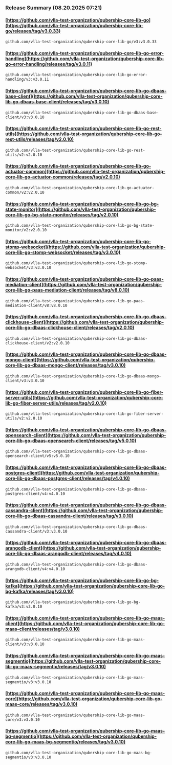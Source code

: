 ### Release Summary (08.20.2025 07:21)
#### [https://github.com/vlla-test-organization/qubership-core-lib-go](https://github.com/vlla-test-organization/qubership-core-lib-go/releases/tag/v3.0.33)
```
github.com/vlla-test-organization/qubership-core-lib-go/v3:v3.0.33
```

#### [https://github.com/vlla-test-organization/qubership-core-lib-go-error-handling](https://github.com/vlla-test-organization/qubership-core-lib-go-error-handling/releases/tag/v3.0.11)
```
github.com/vlla-test-organization/qubership-core-lib-go-error-handling/v3:v3.0.11
```

#### [https://github.com/vlla-test-organization/qubership-core-lib-go-dbaas-base-client](https://github.com/vlla-test-organization/qubership-core-lib-go-dbaas-base-client/releases/tag/v3.0.10)
```
github.com/vlla-test-organization/qubership-core-lib-go-dbaas-base-client/v3:v3.0.10
```

#### [https://github.com/vlla-test-organization/qubership-core-lib-go-rest-utils](https://github.com/vlla-test-organization/qubership-core-lib-go-rest-utils/releases/tag/v2.0.10)
```
github.com/vlla-test-organization/qubership-core-lib-go-rest-utils/v2:v2.0.10
```

#### [https://github.com/vlla-test-organization/qubership-core-lib-go-actuator-common](https://github.com/vlla-test-organization/qubership-core-lib-go-actuator-common/releases/tag/v2.0.10)
```
github.com/vlla-test-organization/qubership-core-lib-go-actuator-common/v2:v2.0.10
```

#### [https://github.com/vlla-test-organization/qubership-core-lib-go-bg-state-monitor](https://github.com/vlla-test-organization/qubership-core-lib-go-bg-state-monitor/releases/tag/v2.0.10)
```
github.com/vlla-test-organization/qubership-core-lib-go-bg-state-monitor/v2:v2.0.10
```

#### [https://github.com/vlla-test-organization/qubership-core-lib-go-stomp-websocket](https://github.com/vlla-test-organization/qubership-core-lib-go-stomp-websocket/releases/tag/v3.0.10)
```
github.com/vlla-test-organization/qubership-core-lib-go-stomp-websocket/v3:v3.0.10
```

#### [https://github.com/vlla-test-organization/qubership-core-lib-go-paas-mediation-client](https://github.com/vlla-test-organization/qubership-core-lib-go-paas-mediation-client/releases/tag/v8.0.10)
```
github.com/vlla-test-organization/qubership-core-lib-go-paas-mediation-client/v8:v8.0.10
```

#### [https://github.com/vlla-test-organization/qubership-core-lib-go-dbaas-clickhouse-client](https://github.com/vlla-test-organization/qubership-core-lib-go-dbaas-clickhouse-client/releases/tag/v2.0.10)
```
github.com/vlla-test-organization/qubership-core-lib-go-dbaas-clickhouse-client/v2:v2.0.10
```

#### [https://github.com/vlla-test-organization/qubership-core-lib-go-dbaas-mongo-client](https://github.com/vlla-test-organization/qubership-core-lib-go-dbaas-mongo-client/releases/tag/v3.0.10)
```
github.com/vlla-test-organization/qubership-core-lib-go-dbaas-mongo-client/v3:v3.0.10
```

#### [https://github.com/vlla-test-organization/qubership-core-lib-go-fiber-server-utils](https://github.com/vlla-test-organization/qubership-core-lib-go-fiber-server-utils/releases/tag/v2.0.10)
```
github.com/vlla-test-organization/qubership-core-lib-go-fiber-server-utils/v2:v2.0.10
```

#### [https://github.com/vlla-test-organization/qubership-core-lib-go-dbaas-opensearch-client](https://github.com/vlla-test-organization/qubership-core-lib-go-dbaas-opensearch-client/releases/tag/v5.0.10)
```
github.com/vlla-test-organization/qubership-core-lib-go-dbaas-opensearch-client/v5:v5.0.10
```

#### [https://github.com/vlla-test-organization/qubership-core-lib-go-dbaas-postgres-client](https://github.com/vlla-test-organization/qubership-core-lib-go-dbaas-postgres-client/releases/tag/v4.0.10)
```
github.com/vlla-test-organization/qubership-core-lib-go-dbaas-postgres-client/v4:v4.0.10
```

#### [https://github.com/vlla-test-organization/qubership-core-lib-go-dbaas-cassandra-client](https://github.com/vlla-test-organization/qubership-core-lib-go-dbaas-cassandra-client/releases/tag/v3.0.10)
```
github.com/vlla-test-organization/qubership-core-lib-go-dbaas-cassandra-client/v3:v3.0.10
```

#### [https://github.com/vlla-test-organization/qubership-core-lib-go-dbaas-arangodb-client](https://github.com/vlla-test-organization/qubership-core-lib-go-dbaas-arangodb-client/releases/tag/v4.0.10)
```
github.com/vlla-test-organization/qubership-core-lib-go-dbaas-arangodb-client/v4:v4.0.10
```

#### [https://github.com/vlla-test-organization/qubership-core-lib-go-bg-kafka](https://github.com/vlla-test-organization/qubership-core-lib-go-bg-kafka/releases/tag/v3.0.10)
```
github.com/vlla-test-organization/qubership-core-lib-go-bg-kafka/v3:v3.0.10
```

#### [https://github.com/vlla-test-organization/qubership-core-lib-go-maas-client](https://github.com/vlla-test-organization/qubership-core-lib-go-maas-client/releases/tag/v3.0.10)
```
github.com/vlla-test-organization/qubership-core-lib-go-maas-client/v3:v3.0.10
```

#### [https://github.com/vlla-test-organization/qubership-core-lib-go-maas-segmentio](https://github.com/vlla-test-organization/qubership-core-lib-go-maas-segmentio/releases/tag/v3.0.10)
```
github.com/vlla-test-organization/qubership-core-lib-go-maas-segmentio/v3:v3.0.10
```

#### [https://github.com/vlla-test-organization/qubership-core-lib-go-maas-core](https://github.com/vlla-test-organization/qubership-core-lib-go-maas-core/releases/tag/v3.0.10)
```
github.com/vlla-test-organization/qubership-core-lib-go-maas-core/v3:v3.0.10
```

#### [https://github.com/vlla-test-organization/qubership-core-lib-go-maas-bg-segmentio](https://github.com/vlla-test-organization/qubership-core-lib-go-maas-bg-segmentio/releases/tag/v3.0.10)
```
github.com/vlla-test-organization/qubership-core-lib-go-maas-bg-segmentio/v3:v3.0.10
```

